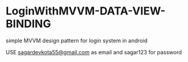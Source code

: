 # LoginWithMVVM-DATA-VIEW-BINDING
simple MVVM design pattern for login system in android

USE sagardevkota55@gmail.com as email and sagar123 for password
